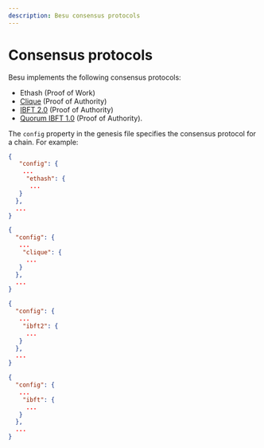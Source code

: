 ```yaml
---
description: Besu consensus protocols
---
```


# Consensus protocols

Besu implements the following consensus protocols:

* Ethash (Proof of Work)
* [Clique](../../HowTo/Configure/Consensus-Protocols/Clique.md) (Proof of Authority)
* [IBFT 2.0](../../HowTo/Configure/Consensus-Protocols/IBFT.md) (Proof of Authority)
* [Quorum IBFT 1.0](../../HowTo/Configure/Consensus-Protocols/QuorumIBFT.md) (Proof of Authority).

The `config` property in the genesis file specifies the consensus protocol for a chain. For
example:

```json tab="Ethash"
{
   "config": {
    ...
     "ethash": {
      ...
   }
  },
  ...
}
```

```json tab="Clique"
{
  "config": {
   ...
    "clique": {
     ...
   }
  },
  ...
}
```

```json tab="IBFT 2.0"
{
  "config": {
   ...
    "ibft2": {
     ...
   }
  },
  ...
}
```

```json tab="IBFT 1.0"
{
  "config": {
   ...
    "ibft": {
     ...
   }
  },
  ...
}
```
